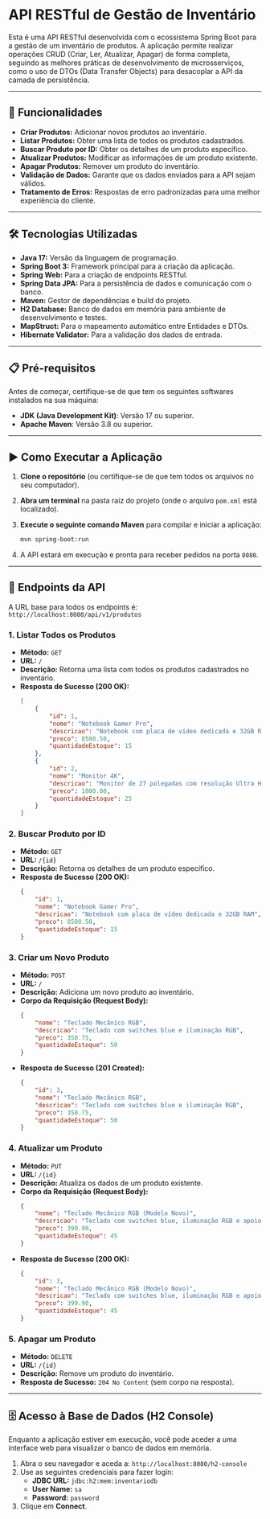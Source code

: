 # API RESTful de Gestão de Inventário

Esta é uma API RESTful desenvolvida com o ecossistema Spring Boot para a gestão de um inventário de produtos. A aplicação permite realizar operações CRUD (Criar, Ler, Atualizar, Apagar) de forma completa, seguindo as melhores práticas de desenvolvimento de microsserviços, como o uso de DTOs (Data Transfer Objects) para desacoplar a API da camada de persistência.

---

## 🚀 Funcionalidades

- **Criar Produtos:** Adicionar novos produtos ao inventário.
- **Listar Produtos:** Obter uma lista de todos os produtos cadastrados.
- **Buscar Produto por ID:** Obter os detalhes de um produto específico.
- **Atualizar Produtos:** Modificar as informações de um produto existente.
- **Apagar Produtos:** Remover um produto do inventário.
- **Validação de Dados:** Garante que os dados enviados para a API sejam válidos.
- **Tratamento de Erros:** Respostas de erro padronizadas para uma melhor experiência do cliente.

---

## 🛠️ Tecnologias Utilizadas

- **Java 17:** Versão da linguagem de programação.
- **Spring Boot 3:** Framework principal para a criação da aplicação.
- **Spring Web:** Para a criação de endpoints RESTful.
- **Spring Data JPA:** Para a persistência de dados e comunicação com o banco.
- **Maven:** Gestor de dependências e build do projeto.
- **H2 Database:** Banco de dados em memória para ambiente de desenvolvimento e testes.
- **MapStruct:** Para o mapeamento automático entre Entidades e DTOs.
- **Hibernate Validator:** Para a validação dos dados de entrada.

---

## 📋 Pré-requisitos

Antes de começar, certifique-se de que tem os seguintes softwares instalados na sua máquina:

- **JDK (Java Development Kit)**: Versão 17 ou superior.
- **Apache Maven**: Versão 3.8 ou superior.

---

## ▶️ Como Executar a Aplicação

1.  **Clone o repositório** (ou certifique-se de que tem todos os arquivos no seu computador).

2.  **Abra um terminal** na pasta raiz do projeto (onde o arquivo `pom.xml` está localizado).

3.  **Execute o seguinte comando Maven** para compilar e iniciar a aplicação:

    ```bash
    mvn spring-boot:run
    ```

4.  A API estará em execução e pronta para receber pedidos na porta `8080`.

---

## 📖 Endpoints da API

A URL base para todos os endpoints é: `http://localhost:8080/api/v1/produtos`

### 1. Listar Todos os Produtos

- **Método:** `GET`
- **URL:** `/`
- **Descrição:** Retorna uma lista com todos os produtos cadastrados no inventário.
- **Resposta de Sucesso (200 OK):**
  ```json
  [
      {
          "id": 1,
          "nome": "Notebook Gamer Pro",
          "descricao": "Notebook com placa de vídeo dedicada e 32GB RAM",
          "preco": 8500.50,
          "quantidadeEstoque": 15
      },
      {
          "id": 2,
          "nome": "Monitor 4K",
          "descricao": "Monitor de 27 polegadas com resolução Ultra HD",
          "preco": 1800.00,
          "quantidadeEstoque": 25
      }
  ]
  ```

### 2. Buscar Produto por ID

- **Método:** `GET`
- **URL:** `/{id}`
- **Descrição:** Retorna os detalhes de um produto específico.
- **Resposta de Sucesso (200 OK):**
  ```json
  {
      "id": 1,
      "nome": "Notebook Gamer Pro",
      "descricao": "Notebook com placa de vídeo dedicada e 32GB RAM",
      "preco": 8500.50,
      "quantidadeEstoque": 15
  }
  ```

### 3. Criar um Novo Produto

- **Método:** `POST`
- **URL:** `/`
- **Descrição:** Adiciona um novo produto ao inventário.
- **Corpo da Requisição (Request Body):**
  ```json
  {
      "nome": "Teclado Mecânico RGB",
      "descricao": "Teclado com switches blue e iluminação RGB",
      "preco": 350.75,
      "quantidadeEstoque": 50
  }
  ```
- **Resposta de Sucesso (201 Created):**
  ```json
  {
      "id": 3,
      "nome": "Teclado Mecânico RGB",
      "descricao": "Teclado com switches blue e iluminação RGB",
      "preco": 350.75,
      "quantidadeEstoque": 50
  }
  ```

### 4. Atualizar um Produto

- **Método:** `PUT`
- **URL:** `/{id}`
- **Descrição:** Atualiza os dados de um produto existente.
- **Corpo da Requisição (Request Body):**
  ```json
  {
      "nome": "Teclado Mecânico RGB (Modelo Novo)",
      "descricao": "Teclado com switches blue, iluminação RGB e apoio de pulso",
      "preco": 399.90,
      "quantidadeEstoque": 45
  }
  ```
- **Resposta de Sucesso (200 OK):**
  ```json
  {
      "id": 3,
      "nome": "Teclado Mecânico RGB (Modelo Novo)",
      "descricao": "Teclado com switches blue, iluminação RGB e apoio de pulso",
      "preco": 399.90,
      "quantidadeEstoque": 45
  }
  ```

### 5. Apagar um Produto

- **Método:** `DELETE`
- **URL:** `/{id}`
- **Descrição:** Remove um produto do inventário.
- **Resposta de Sucesso:** `204 No Content` (sem corpo na resposta).

---

## 🗄️ Acesso à Base de Dados (H2 Console)

Enquanto a aplicação estiver em execução, você pode aceder a uma interface web para visualizar o banco de dados em memória.

1.  Abra o seu navegador e aceda a: `http://localhost:8080/h2-console`
2.  Use as seguintes credenciais para fazer login:
    - **JDBC URL:** `jdbc:h2:mem:inventariodb`
    - **User Name:** `sa`
    - **Password:** `password`
3.  Clique em **Connect**.